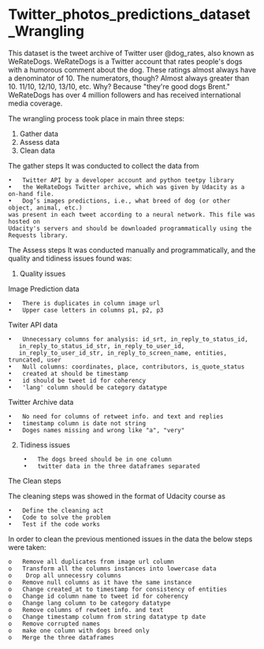 # Twitter_photos_predictions_dataset_Wrangling

This dataset is the tweet archive of Twitter user @dog_rates, also known as WeRateDogs. WeRateDogs is a Twitter account that rates people's dogs with a humorous comment about the dog. These ratings almost always have a denominator of 10. The numerators, though? Almost always greater than 10. 11/10, 12/10, 13/10, etc. Why? Because "they're good dogs Brent." WeRateDogs has over 4 million followers and has received international media coverage.


The wrangling process took place in main three  steps: 
  1.	Gather data 
  2.	Assess data 
  3.	Clean data 

The gather steps 
It was conducted to collect the data from 

    •	Twitter API by a developer account and python teetpy library
    •	the WeRateDogs Twitter archive, which was given by Udacity as a on-hand file. 
    •	Dog’s images predictions, i.e., what breed of dog (or other object, animal, etc.)
    was present in each tweet according to a neural network. This file was hosted on 
    Udacity's servers and should be downloaded programmatically using the Requests library. 



The Assess steps 
It was conducted manually and programmatically, and the quality and tidiness issues found was: 

1. Quality issues

Image Prediction data

    •	There is duplicates in column image url
    •	Upper case letters in columns p1, p2, p3

Twiter API data

    •	Unnecessary columns for analysis: id_srt, in_reply_to_status_id, 
       in_reply_to_status_id_str, in_reply_to_user_id,
       in_reply_to_user_id_str, in_reply_to_screen_name, entities, truncated, user
    •	Null columns: coordinates, place, contributors, is_quote_status
    •	created at should be timestamp
    •	id should be tweet id for coherency
    •	'lang' column should be category datatype


Twitter Archive data

    •	No need for columns of retweet info. and text and replies
    •	timestamp column is date not string
    •	Doges names missing and wrong like "a", "very"


2. Tidiness issues

        •	The dogs breed should be in one column
        •	twitter data in the three dataframes separated

The Clean steps

The cleaning steps was showed in the format of Udacity course as

    •	Define the cleaning act 
    •	Code to solve the problem 
    •	Test if the code works 

In order to clean the previous mentioned issues in the data the below steps were taken:

    o	Remove all duplicates from image url column
    o	Transform all the columns instances into lowercase data
    o	 Drop all unnecessry columns
    o	Remove null columns as it have the same instance
    o	Change created_at to timestamp for consistency of entities
    o	Change id column name to tweet id for coherency
    o	Change lang column to be category datatype
    o	Remove columns of rewteet info. and text
    o	Change timestamp column from string datatype tp date
    o	Remove corrupted names
    o	make one column with dogs breed only
    o	Merge the three dataframes

